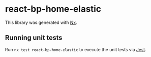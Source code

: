 # react-bp-home-elastic

This library was generated with [Nx](https://nx.dev).

## Running unit tests

Run `nx test react-bp-home-elastic` to execute the unit tests via [Jest](https://jestjs.io).
